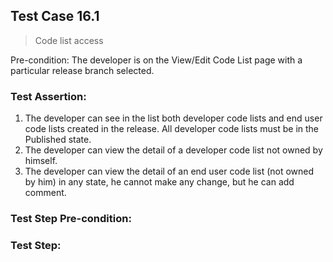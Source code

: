 ## Test Case 16.1

> Code list access

Pre-condition: The developer is on the View/Edit Code List page with a particular release branch selected.



### Test Assertion:

1. The developer can see in the list both developer code lists and end user code lists created in the release. All developer code lists must be in the Published state.
2. The developer can view the detail of a developer code list not owned by himself.
3. The developer can view the detail of an end user code list (not owned by him) in any state, he cannot make any change, but he can add comment.

### Test Step Pre-condition:



### Test Step: